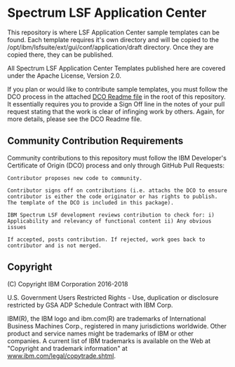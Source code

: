 # Spectrum LSF Application Center

This repository is where LSF Application Center sample templates can be found.  Each template requires it's own directory and will be copied to the /opt/ibm/lsfsuite/ext/gui/conf/application/draft directory.  Once they are copied there, they can be published.

All Spectrum LSF Application Center Templates published here are covered under the Apache License, Version 2.0.

If you plan or would like to contribute sample templates, you must follow the DCO process in the attached [DCO Readme file](https://github.com/IBMSpectrumComputing/lsf-integrations/blob/master/Spectrum%20LSF%20Application%20Center/IBMDCO.md) in the root of this repository.  It essentially requires you to provide a Sign Off line in the notes of your pull request stating that the work is clear of infinging work by others.  Again, for more details, please see the DCO Readme file.

## Community Contribution Requirements

Community contributions to this repository must follow the IBM Developer's Certificate of Origin (DCO) process and only through GitHub Pull Requests:

    Contributor proposes new code to community.

    Contributor signs off on contributions (i.e. attachs the DCO to ensure contributor is either the code originator or has rights to publish. The template of the DCO is included in this package).

    IBM Spectrum LSF development reviews contribution to check for: i) Applicability and relevancy of functional content ii) Any obvious issues

    If accepted, posts contribution. If rejected, work goes back to contributor and is not merged.

## Copyright

(C) Copyright IBM Corporation 2016-2018

U.S. Government Users Restricted Rights - Use, duplication or disclosure restricted by GSA ADP Schedule Contract with IBM Corp.

IBM(R), the IBM logo and ibm.com(R) are trademarks of International Business Machines Corp., registered in many jurisdictions worldwide. Other product and service names might be trademarks of IBM or other companies. A current list of IBM trademarks is available on the Web at "Copyright and trademark information" at www.ibm.com/legal/copytrade.shtml.
